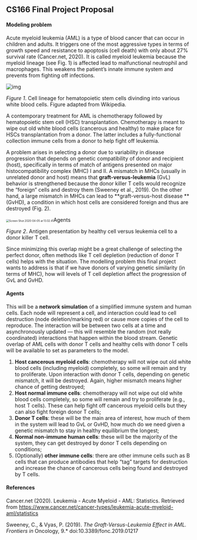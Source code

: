 ## CS166 Final Project Proposal

#### Modeling problem

Acute myeloid leukemia (AML) is a type of blood cancer that can occur in children and adults. It triggers one of the most aggressive types in terms of growth speed and resistance to apoptosis (cell death) with only about 27% survival rate (Cancer.net, 2020). It is called myeloid leukemia because the myeloid lineage (see Fig. 1) is affected lead to malfunctional neutrophil and macrophages. This weakens the patient’s innate immune system and prevents from fighting off infections.

![img](https://upload.wikimedia.org/wikipedia/commons/thumb/f/f0/Hematopoiesis_simple.svg/2880px-Hematopoiesis_simple.svg.png)

*Figure 1*. Cell lineage for hematopoietic stem cells divinding into various white blood cells. Figure adapted from Wikipedia.

A contemporary treatment for AML is chemotherapy followed by hematopoietic stem cell (HSC) transplantation. Chemotherapy is meant to wipe out old white blood cells (cancerous and healthy) to make place for HSCs transplantation from a donor. The latter includes a fully-functional collection immune cells from a donor to help fight off leukemia.

A problem arises in selecting a donor due to variability in disease progression that depends on genetic compatibility of donor and recipient (host), specifically in terms of match of antigens presented on major histocompatibility complex (MHC) I and II. A mismatch in MHCs (usually in unrelated donor and host) means that **graft-versus-leukemia** (GvL) behavior is strengthened because the donor killer T cells would recognize the “foreign” cells and destroy them (Sweeney et al., 2019). On the other hand, a large mismatch in MHCs can lead to **graft-versus-host disease **(GvHD), a condition in which host cells are considered foreign and thus are destroyed (Fig. 2).

<img src="/Users/Munchic/Library/Application Support/typora-user-images/Screen Shot 2020-04-05 at 13.02.41.png" alt="Screen Shot 2020-04-05 at 13.02.41" style="zoom:50%;" />Agents

*Figure 2*. Antigen presentation by healthy cell versus leukemia cell to a donor killer T cell.

Since minimizing this overlap might be a great challenge of selecting the perfect donor, often methods like T cell depletion (reduction of donor T cells) helps with the situation. The modelling problem this final project wants to address is that if we have donors of varying genetic similarity (in terms of MHC), how will levels of T cell depletion affect the progression of GvL and GvHD.

#### Agents

This will be a **network simulation** of a simplified immune system and human cells. Each node will represent a cell, and interaction could lead to cell destruction (node deletion/marking red) or cause more copies of the cell to reproduce. The interaction will be between two cells at a time and asynchronously updated — this will resemble the random (not really coordinated) interactions that happen within the blood stream. Genetic overlap of AML cells with donor T cells and healthy cells with donor T cells will be available to set as parameters to the model.

1. **Host cancerous myeloid cells**: chemotherapy will not wipe out old white blood cells (including myeloid) completely, so some will remain and try to proliferate. Upon interaction with donor T cells, depending on genetic mismatch, it will be destroyed. Again, higher mismatch means higher chance of getting destroyed;
2. **Host normal immune cells**: chemotherapy will not wipe out old white blood cells completely, so some will remain and try to proliferate (e.g., host T cells). These can help fight off cancerous myeloid cells but they can also fight foreign donor T cells;
3. **Donor T cells**: these will be the main area of interest, how much of them in the system will lead to GvL or GvHD, how much do we need given a genetic mismatch to stay in healthy equilibrium the longest;
4. **Normal non-immune human cells**: these will be the majority of the system, they can get destroyed by donor T cells depending on conditions;
5. (Optionally) **other immune cells**: there are other immune cells such as B cells that can produce antibodies that help “tag” targets for destruction and increase the chance of cancerous cells being found and destroyed by T cells.

#### References

Cancer.net (2020). Leukemia - Acute Myeloid - AML: Statistics. Retrieved from https://www.cancer.net/cancer-types/leukemia-acute-myeloid-aml/statistics

Sweeney, C., & Vyas, P. (2019). *The Graft-Versus-Leukemia Effect in AML. Frontiers in* Oncology, 9.* doi:10.3389/fonc.2019.01217